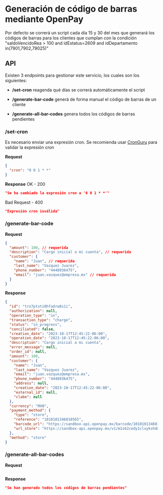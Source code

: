 # Generación de código de barras mediante OpenPay

Por defecto se correrá un script cada día 15 y 30 del mes que generará los códigos de barras para los clientes que cumplan con la condición "saldoVencidoRea > 100 and idEstatus=2609 and idDepartamento in(7901,7902,79025)"

## API

Existen 3 endpoints para gestionar este servicio, los cuales son los siguientes:

- **/set-cron** reagenda qué días se correrá automáticamente el script

- **/generate-bar-code** generá de forma manual el código de barras de un cliente

- **/generate-all-bar-codes** genera todos los códigos de barras pendientes

### /set-cron

Es necesario enviar una expresión cron. Se recomienda usar [CronGuru](https://crontab.guru/) para validar la expresión cron

**Request**

```json
{
  "cron": "0 0 1 * *"
}
```

**Response**
OK - 200

```json
"Se ha cambiado la expresión cron a '0 0 1 * *'"
```

Bad Request - 400

```json
"Expresión cron inválida"
```

### /generate-bar-code

**Request**

```json
{
  "amount": 100, // requerida
  "description": "Cargo inicial a mi cuenta", // requerida
  "customer": {
    "name": "Juan", // requerida
    "last_name": "Vazquez Juarez",
    "phone_number": "4448936475",
    "email": "juan.vazquez@empresa.mx" // requerida
  }
}
```

**Response**

```json
{
  "id": "tro7ptxti0hfadrw8s1i",
  "authorization": null,
  "operation_type": "in",
  "transaction_type": "charge",
  "status": "in_progress",
  "conciliated": false,
  "creation_date": "2023-10-17T12:45:22-06:00",
  "operation_date": "2023-10-17T12:45:22-06:00",
  "description": "Cargo inicial a mi cuenta",
  "error_message": null,
  "order_id": null,
  "amount": 100,
  "customer": {
    "name": "Juan",
    "last_name": "Vazquez Juarez",
    "email": "juan.vazquez@empresa.mx",
    "phone_number": "4448936475",
    "address": null,
    "creation_date": "2023-10-17T12:45:22-06:00",
    "external_id": null,
    "clabe": null
  },
  "currency": "MXN",
  "payment_method": {
    "type": "store",
    "reference": "1010101346018565",
    "barcode_url": "https://sandbox-api.openpay.mx/barcode/1010101346018565?width=1&height=45&text=false",
    "url_store": "https://sandbox-api.openpay.mx/v1/m1s62cedy1clxykshdmv/customers/8446031/tro7ptxti0hfadrw8s1i/store_confirm"
  },
  "method": "store"
}
```

### /generate-all-bar-codes

**Request**

```json

```

**Response**

```json
"Se han generado todos los códigos de barras pendientes"
```
